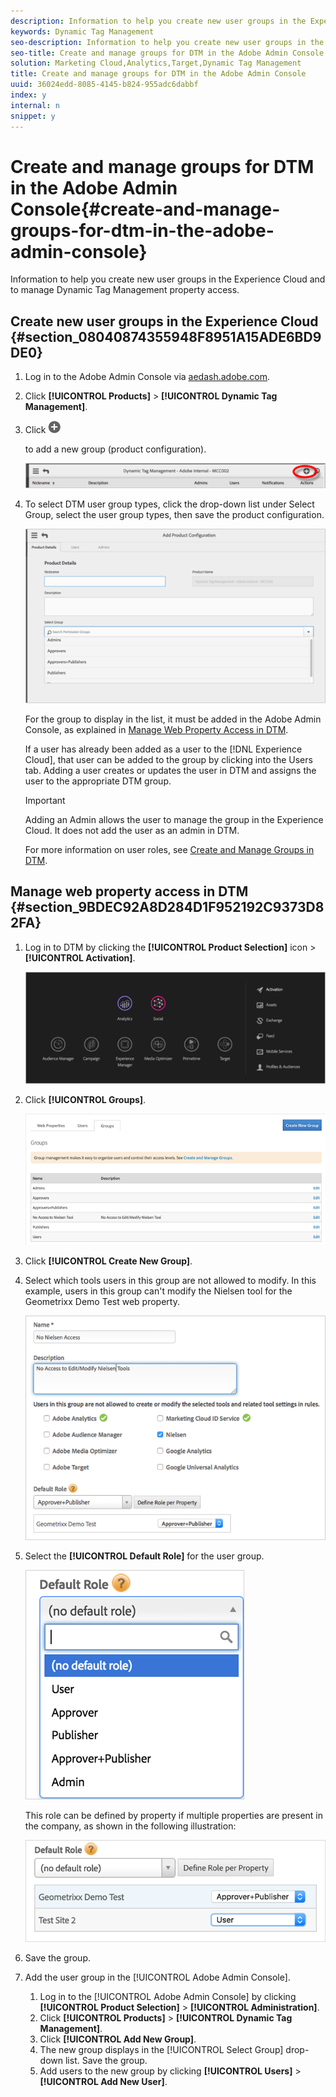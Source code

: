 ```yaml
---
description: Information to help you create new user groups in the Experience Cloud and to manage Dynamic Tag Management property access.
keywords: Dynamic Tag Management
seo-description: Information to help you create new user groups in the Experience Cloud and to manage Dynamic Tag Management property access.
seo-title: Create and manage groups for DTM in the Adobe Admin Console
solution: Marketing Cloud,Analytics,Target,Dynamic Tag Management
title: Create and manage groups for DTM in the Adobe Admin Console
uuid: 36024edd-8085-4145-b824-955adc6dabbf
index: y
internal: n
snippet: y
---
```


# Create and manage groups for DTM in the Adobe Admin Console{#create-and-manage-groups-for-dtm-in-the-adobe-admin-console}

Information to help you create new user groups in the Experience Cloud and to manage Dynamic Tag Management property access.

## Create new user groups in the Experience Cloud {#section_08040874355948F8951A15ADE6BD9DE0}

1. Log in to the Adobe Admin Console via [aedash.adobe.com](https://aedash.adobe.com/). 
1. Click **[!UICONTROL Products]** > **[!UICONTROL Dynamic Tag Management]**. 
1. Click  ![](assets/icon_expand.png)

   to add a new group (product configuration).

   ![](assets/add-group-new.png)

1. To select DTM user group types, click the drop-down list under Select Group, select the user group types, then save the product configuration.

   ![](assets/groups1.png)

   For the group to display in the list, it must be added in the Adobe Admin Console, as explained in [Manage Web Property Access in DTM](../administration/c-create-manage-groups-enterprise-dashboard.md#section_9BDEC92A8D284D1F952192C9373D82FA).

   If a user has already been added as a user to the [!DNL Experience Cloud], that user can be added to the group by clicking into the Users tab. Adding a user creates or updates the user in DTM and assigns the user to the appropriate DTM group.

   >[!IMPORTANT]
   >
   >Adding an Admin allows the user to manage the group in the Experience Cloud. It does not add the user as an admin in DTM.

   For more information on user roles, see [Create and Manage Groups in DTM](../administration/groups.md#concept_6494F1EF2400457ABCED8D860951CD36).

## Manage web property access in DTM {#section_9BDEC92A8D284D1F952192C9373D82FA}

1. Log in to DTM by clicking the **[!UICONTROL Product Selection]** icon > **[!UICONTROL Activation]**.

   ![](assets/activation.png)

1. Click **[!UICONTROL Groups]**.

   ![](assets/groups-dtm.png)

1. Click **[!UICONTROL Create New Group]**. 
1. Select which tools users in this group are not allowed to modify. In this example, users in this group can't modify the Nielsen tool for the Geometrixx Demo Test web property.

   ![](assets/nielsen.png)

1. Select the **[!UICONTROL Default Role]** for the user group.

   ![](assets/default-role.png)

   This role can be defined by property if multiple properties are present in the company, as shown in the following illustration:

   ![](assets/default-role-2.png)

1. Save the group. 
1. Add the user group in the [!UICONTROL Adobe Admin Console].

    1. Log in to the [!UICONTROL Adobe Admin Console] by clicking **[!UICONTROL Product Selection]** > **[!UICONTROL Administration]**. 
    1. Click **[!UICONTROL Products]** > **[!UICONTROL Dynamic Tag Management]**. 
    1. Click **[!UICONTROL Add New Group]**. 
    1. The new group displays in the [!UICONTROL Select Group] drop-down list. Save the group. 
    1. Add users to the new group by clicking **[!UICONTROL Users]** > **[!UICONTROL Add New User]**.

